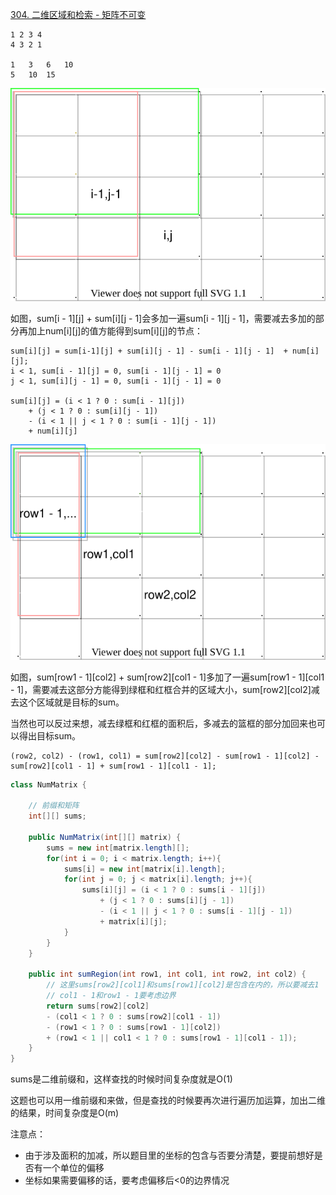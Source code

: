 [304. 二维区域和检索 - 矩阵不可变](https://leetcode.cn/problems/range-sum-query-2d-immutable/)

```text
1 2 3 4
4 3 2 1 

1   3   6   10
5   10  15
```

![](./304.drawio.svg)

如图，sum[i - 1][j] + sum[i][j - 1]会多加一遍sum[i - 1][j - 1]，需要减去多加的部分再加上num[i][j]的值方能得到sum[i][j]的节点：

```text
sum[i][j] = sum[i-1][j] + sum[i][j - 1] - sum[i - 1][j - 1]  + num[i][j];
i < 1, sum[i - 1][j] = 0, sum[i - 1][j - 1] = 0
j < 1, sum[i][j - 1] = 0, sum[i - 1][j - 1] = 0

sum[i][j] = (i < 1 ? 0 : sum[i - 1][j])
    + (j < 1 ? 0 : sum[i][j - 1])
    - (i < 1 || j < 1 ? 0 : sum[i - 1][j - 1])
    + num[i][j]
```

![](./304.1.drawio.svg)

如图，sum[row1 - 1][col2] + sum[row2][col1 - 1]多加了一遍sum[row1 - 1][col1 - 1]，需要减去这部分方能得到绿框和红框合并的区域大小，sum[row2][col2]减去这个区域就是目标的sum。

当然也可以反过来想，减去绿框和红框的面积后，多减去的篮框的部分加回来也可以得出目标sum。

```text
(row2, col2) - (row1, col1) = sum[row2][col2] - sum[row1 - 1][col2] - sum[row2][col1 - 1] + sum[row1 - 1][col1 - 1];
```

```java
class NumMatrix {

    // 前缀和矩阵
    int[][] sums;

    public NumMatrix(int[][] matrix) {
        sums = new int[matrix.length][];
        for(int i = 0; i < matrix.length; i++){
            sums[i] = new int[matrix[i].length];
            for(int j = 0; j < matrix[i].length; j++){
                sums[i][j] = (i < 1 ? 0 : sums[i - 1][j])
                    + (j < 1 ? 0 : sums[i][j - 1])
                    - (i < 1 || j < 1 ? 0 : sums[i - 1][j - 1])
                    + matrix[i][j];
            }
        }
    }
    
    public int sumRegion(int row1, int col1, int row2, int col2) {
        // 这里sums[row2][col1]和sums[row1][col2]是包含在内的，所以要减去1
        // col1 - 1和row1 - 1要考虑边界
        return sums[row2][col2] 
        - (col1 < 1 ? 0 : sums[row2][col1 - 1]) 
        - (row1 < 1 ? 0 : sums[row1 - 1][col2]) 
        + (row1 < 1 || col1 < 1 ? 0 : sums[row1 - 1][col1 - 1]);
    }
}
```

sums是二维前缀和，这样查找的时候时间复杂度就是O(1)

这题也可以用一维前缀和来做，但是查找的时候要再次进行遍历加运算，加出二维的结果，时间复杂度是O(m)

注意点：
- 由于涉及面积的加减，所以题目里的坐标的包含与否要分清楚，要提前想好是否有一个单位的偏移
- 坐标如果需要偏移的话，要考虑偏移后<0的边界情况
